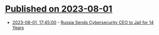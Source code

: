 # [Published on 2023-08-01](index.md)

* [2023-08-01, 17:45:00](https://soylentnews.org/article.pl?sid=23/07/31/0328234&from=rss) - [Russia Sends Cybersecurity CEO to Jail for 14 Years](https://soylentnews.org/article.pl?sid=23/07/31/0328234&from=rss)
